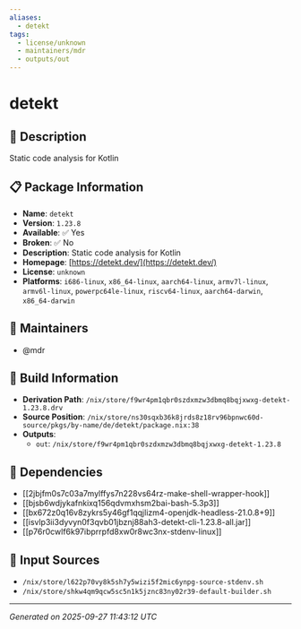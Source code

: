 ```yaml
---
aliases:
  - detekt
tags:
  - license/unknown
  - maintainers/mdr
  - outputs/out
---
```


# detekt

## 📝 Description

Static code analysis for Kotlin

## 📋 Package Information

- **Name**: `detekt`
- **Version**: `1.23.8`
- **Available**: ✅ Yes
- **Broken**: ✅ No
- **Description**: Static code analysis for Kotlin
- **Homepage**: [https://detekt.dev/](https://detekt.dev/)
- **License**: `unknown`
- **Platforms**: `i686-linux`, `x86_64-linux`, `aarch64-linux`, `armv7l-linux`, `armv6l-linux`, `powerpc64le-linux`, `riscv64-linux`, `aarch64-darwin`, `x86_64-darwin`
## 👥 Maintainers

- @mdr


## 🔧 Build Information

- **Derivation Path**: `/nix/store/f9wr4pm1qbr0szdxmzw3dbmq8bqjxwxg-detekt-1.23.8.drv`
- **Source Position**: `/nix/store/ns30sqxb36k8jrds8z18rv96bpnwc60d-source/pkgs/by-name/de/detekt/package.nix:38`
- **Outputs**:
  - `out`:  `/nix/store/f9wr4pm1qbr0szdxmzw3dbmq8bqjxwxg-detekt-1.23.8`

## 🔗 Dependencies

- [[2jbjfm0s7c03a7mylffys7n228vs64rz-make-shell-wrapper-hook]]
- [[bjsb6wdjykafnkixq156qdvmxhsm2bai-bash-5.3p3]]
- [[bx672z0q16v8zykrs5y46gf1qqjlizm4-openjdk-headless-21.0.8+9]]
- [[isvlp3ii3dyvyn0f3qvb01jbznj88ah3-detekt-cli-1.23.8-all.jar]]
- [[p76r0cwlf6k97ibprrpfd8xw0r8wc3nx-stdenv-linux]]

## 📁 Input Sources

- `/nix/store/l622p70vy8k5sh7y5wizi5f2mic6ynpg-source-stdenv.sh`
- `/nix/store/shkw4qm9qcw5sc5n1k5jznc83ny02r39-default-builder.sh`

---
*Generated on 2025-09-27 11:43:12 UTC*

